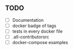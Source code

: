 ## TODO

- [ ] Documentation
- [ ] docker badge of tags
- [ ] tests in every docker file
- [ ] .all-contributorsrc
- [ ] docker-compose examples
